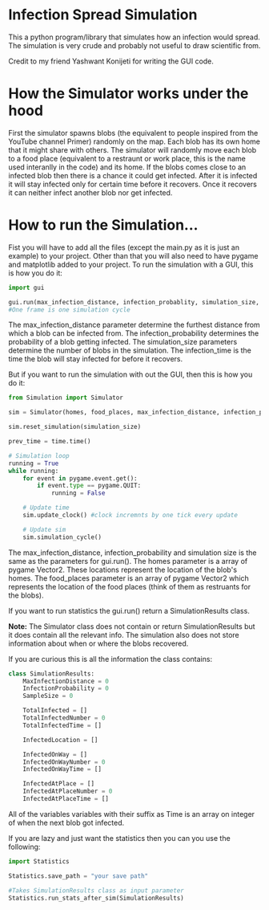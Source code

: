 # Infection Spread Simulation
This a python program/library that simulates how an infection would spread. The simulation is very crude and probably not useful to draw scientific from.

Credit to my friend Yashwant Konijeti for writing the GUI code.

# How the Simulator works under the hood
First the simulator spawns blobs (the equivalent to people inspired from the YouTube channel Primer) randomly on the map. Each blob has its own home that it might share with others. The simulator will randomly move each blob to a food place (equivalent to a restraunt or work place, this is the name used interanlly in the code) and its home. If the blobs comes close to an infected blob then there is a chance it could get infected. After it is infected it will stay infected only for certain time before it recovers. Once it recovers it can neither infect another blob nor get infected.

# How to run the Simulation...
Fist you will have to add all the files (except the main.py as it is just an example) to your project. Other than that you will also need to have pygame and matplotlib added to your project. To run the simulation with a GUI, this is how you do it:
```python
import gui

gui.run(max_infection_distance, infection_probablity, simulation_size, infection_time)
#One frame is one simulation cycle
```

The max_infection_distance parameter determine the furthest distance from which a blob can be infected from. The infection_probability determines the probability of a blob getting infected. The simulation_size parameters determine the number of blobs in the simulation. The infection_time is the time the blob will stay infected for before it recovers.

But if you want to run the simulation with out the GUI, then this is how you do it:

```python
from Simulation import Simulator

sim = Simulator(homes, food_places, max_infection_distance, infection_probability)

sim.reset_simulation(simulation_size)

prev_time = time.time()

# Simulation loop
running = True
while running:
    for event in pygame.event.get():
        if event.type == pygame.QUIT:
            running = False

    # Update time
    sim.update_clock() #clock incremnts by one tick every update

    # Update sim
    sim.simulation_cycle()
```
The max_infection_distance, infection_probability and simulation size is the same as the parameters for gui.run(). The homes parameter is a array of pygame Vector2. These locations represent the location of the blob's homes. The food_places parameter is an array of pygame Vector2 which represents the location of the food places (think of them as restruants for the blobs).

If you want to run statistics the gui.run() return a SimulationResults class. 

**Note:** The Simulator class does not contain or return SimulationResults but it does contain all the relevant info. The simulation also does not store information about when or where the blobs recovered.

If you are curious this is all the information the class contains:

```python
class SimulationResults:
    MaxInfectionDistance = 0
    InfectionProbability = 0
    SampleSize = 0

    TotalInfected = []
    TotalInfectedNumber = 0
    TotalInfectedTime = []

    InfectedLocation = []

    InfectedOnWay = []
    InfectedOnWayNumber = 0
    InfectedOnWayTime = []

    InfectedAtPlace = []
    InfectedAtPlaceNumber = 0
    InfectedAtPlaceTime = []
```
All of the variables variables with their suffix as Time is an array on integer of when the next blob got infected.

If you are lazy and just want the statistics then you can you use the following:

```python
import Statistics

Statistics.save_path = "your save path"

#Takes SimulationResults class as input parameter
Statistics.run_stats_after_sim(SimulationResults)
```